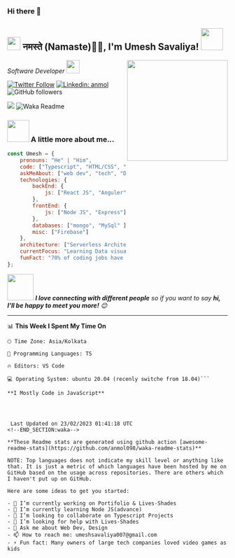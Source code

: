 ### Hi there 👋
<h2><img src="https://emojis.slackmojis.com/emojis/images/1531849430/4246/blob-sunglasses.gif?1531849430" width="30"/> नमस्ते (Namaste)🙏🏻, I'm Umesh Savaliya! <img src="https://media.giphy.com/media/12oufCB0MyZ1Go/giphy.gif" width="50"></h2>
<img align='right' src="https://media.giphy.com/media/M9gbBd9nbDrOTu1Mqx/giphy.gif" width="230">
<p><em>Software Developer 
<!--     <a href="https://www.oneorigin.us/"> -->
</a><img src="https://media.giphy.com/media/WUlplcMpOCEmTGBtBW/giphy.gif" width="30"> 
</em></p>

[![Twitter Follow](https://img.shields.io/twitter/follow/umeshsavaliya?label=Follow)](https://twitter.com/S_U_N_007)
[![Linkedin: anmol](https://img.shields.io/badge/-sun-blue?style=flat-square&logo=Linkedin&logoColor=white&link=https://www.linkedin.com/in/umesh-savaliya/)]([https://www.linkedin.com/in/anmol098/](https://www.linkedin.com/in/umesh-savaliya/))
![GitHub followers](https://img.shields.io/github/followers/Umesh-daiict?label=Follow&style=social)
<!-- [![website](https://img.shields.io/badge/Website-46a2f1.svg?&style=flat-square&logo=Google-Chrome&logoColor=white&link=https://anmolsingh.me/)](https://anmolsingh.me/) -->
![](https://visitor-badge.glitch.me/badge?page_id=anmol098.anmol098)
![Waka Readme](https://github.com/anmol098/anmol098/workflows/Waka%20Readme/badge.svg)

### <img src="https://media.giphy.com/media/VgCDAzcKvsR6OM0uWg/giphy.gif" width="50"> A little more about me...  

```javascript
const Umesh = {
    pronouns: "He" | "Him",
    code: ["Typescript", "HTML/CSS", "Javascript", "Python", "C/C++", "MATLAB(Basic)"],
    askMeAbout: ["web dev", "tech", "Design"],
    technologies: {
        backEnd: {
            js: ["React JS", "Anguler", "Django"],
        },
        frontEnd: {
            js: ["Node JS", "Express"]
        },
        databases: ["mongo", "MySql" ],
        misc: ["Firebase"]
    },
    architecture: ["Serverless Architecture", "Progressive web applications", "Single page applications"],
    currentFocus: "Learning Data visualization",
    funFact: "70% of coding jobs have nothing to do with technology at all"
};
```

<img src="https://media.giphy.com/media/LnQjpWaON8nhr21vNW/giphy.gif" width="60"> <em><b>I love connecting with different people</b> so if you want to say <b>hi, I'll be happy to meet you more!</b> 😊</em>

---
<!--START_SECTION:waka-->
<!-- ![Code Time](http://img.shields.io/badge/Code%20Time-2%2C177%20hrs%2025%20mins-blue)

![Profile Views](http://img.shields.io/badge/Profile%20Views-1150-blue)

![Lines of code](https://img.shields.io/badge/From%20Hello%20World%20I%27ve%20Written-3.4%20million%20lines%20of%20code-blue)
 -->
<!-- **🐱 My GitHub Data** 

**I'm an Early 🐤** 
📅 **I'm Most Productive on Sunday** 
 -->

📊 **This Week I Spent My Time On** 

```text
🕑︎ Time Zone: Asia/Kolkata

💬 Programming Languages: TS

🔥 Editors: VS Code

💻 Operating System: ubuntu 20.04 (recenly switche from 18.04)```

**I Mostly Code in JavaScript** 




 Last Updated on 23/02/2023 01:41:18 UTC
<!--END_SECTION:waka-->

**These Readme stats are generated using github action [awesome-readme-stats](https://github.com/anmol098/waka-readme-stats)**

NOTE: Top languages does not indicate my skill level or anything like that. It is just a metric of which languages have been hosted by me on GitHub based on the usage across repositories. There are others which I haven't put up on GitHub.

Here are some ideas to get you started:

- 🔭 I’m currently working on Portifolio & Lives-Shades
- 🌱 I’m currently learning Node JS(advance)
- 👯 I’m looking to collaborate on Typescript Projects
- 🤔 I’m looking for help with Lives-Shades
- 💬 Ask me about Web Dev, Design
- 📫 How to reach me: umeshsavaliya007@gmail.com
- ⚡ Fun fact: Many owners of large tech companies loved video games as kids
